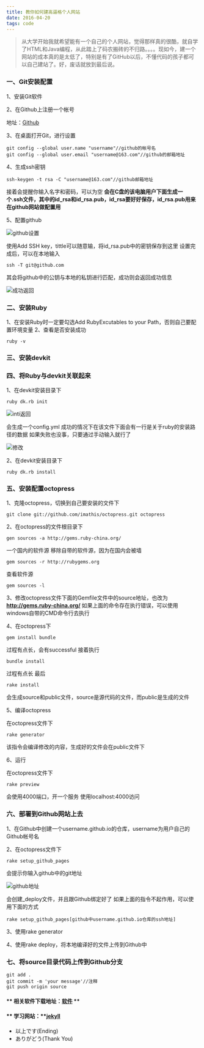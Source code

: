 ```yaml
---
title: 教你如何建高逼格个人网站
date: 2016-04-20
tags: code
---
```

> 从大学开始我就希望能有一个自己的个人网站，觉得那样真的很酷，就自学了HTML和Java编程，从此踏上了码农搬砖的不归路。。。。现如今，建一个网站的成本真的是太低了，特别是有了GitHub以后，不懂代码的孩子都可以自己建站了。好，废话就放到最后说。

<!-- more -->
### 一、Git安装配置
1、安装Git软件

2、在Github上注册一个帐号

  地址：[Github](www.github.com)
  
3、在桌面打开Git，进行设置

```shell
git config --global user.name "username"//github的帐号名
git config --global user.email "username@163.com"//github的邮箱地址
```
4、生成ssh密钥

```shell
ssh-keygen -t rsa -C "username@163.com"//github邮箱地址
```
接着会提醒你输入名字和密码，可以为空
**会在C盘的该电脑用户下面生成一个.ssh文件，其中的id_rsa和id_rsa.pub，id_rsa要好好保存，id_rsa.pub用来在github网站做配置用**

5、配置github

![github设置](http://img.blog.csdn.net/20160420182107897)

使用Add SSH key，tittle可以随意输，将id_rsa.pub中的密钥保存到这里
设置完成后，可以在本地输入

```shell
ssh -T git@github.com
```
其会将github中的公钥与本地的私钥进行匹配，成功则会返回成功信息

![成功返回](http://img.blog.csdn.net/20160420182427932)

### 二、安装Ruby
1、在安装Ruby时一定要勾选Add RubyExcutables to your Path，否则自己要配置环境变量
2、查看是否安装成功

```shell
ruby -v
```
### 三、安装devkit
### 四、将Ruby与devkit关联起来
1、在devkit安装目录下

```shell
ruby dk.rb init
```
![inti返回](http://img.blog.csdn.net/20160420182629700)

会生成一个config.yml
成功的情况下在该文件下面会有一行是关于ruby的安装路径的数据
如果失败也没事，只要通过手动输入就行了

![修改](http://img.blog.csdn.net/20160420182713024)

2、在devkit安装目录下

```shell
ruby dk.rb install
```
### 五、安装配置octopress
1、克隆octopress，切换到自己要安装的文件下

```shell
git clone git://github.com/imathis/octopress.git octopress
```
2、在octopress的文件根目录下

```shell
gen sources -a http://gems.ruby-china.org/ 
```
一个国内的软件源
移除自带的软件源，因为在国内会被墙

```shell
gem sources -r http://rubygems.org
```
查看软件源

```shell
gem sources -l
```
3、修改octopress文件下面的Gemfile文件中的source地址，也改为**http://gems.ruby-china.org/**
如果上面的命令存在执行错误，可以使用windows自带的CMD命令行去执行

4、在octopress下

```shell
gem install bundle
```
过程有点长，会有successful
接着执行

```shell
bundle install
```
过程有点长
最后

```shell
rake install
```
会生成source和public文件，source是源代码的文件，而public是生成的文件

5、编译octopress

在octopress文件下

```shell
rake generator
```
该指令会编译修改的内容，生成好的文件会在public文件下

6、运行

在octopress文件下

```shell
rake preview
```
会使用4000端口，开一个服务
使用localhost:4000访问
### 六、部署到Github网站上去
1、在Github中创建一个username.github.io的仓库，username为用户自己的Github帐号名

2、在octopress文件下

```shell
rake setup_github_pages
```
会提示你输入github中的git地址

![github地址](http://img.blog.csdn.net/20160420183249933)

会创建_deploy文件，并且跟Github绑定好了
如果上面的指令不起作用，可以使用下面的方式   

```shell
rake setup_github_pages[github中username.github.io仓库的ssh地址]
```
3、使用rake generator

4、使用rake deploy，将本地编译好的文件上传到Github中
### 七、将source目录代码上传到Github分支

```shell
git add .
git commit -m 'your message'//注释
git push origin source
```


#### ** 相关软件下载地址：[软件](http://pan.baidu.com/s/1geYwwb5) **
#### ** 学习网站：**[jekyll](http://jekyll.bootcss.com/docs/installation/)


 - 以上です(Ending)
 - ありがどう(Thank You)
